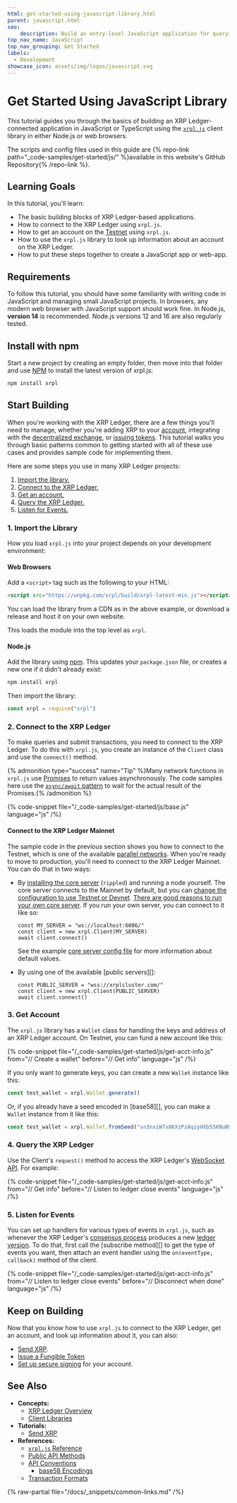 ```yaml
---
html: get-started-using-javascript-library.html
parent: javascript.html
seo:
    description: Build an entry-level JavaScript application for querying the XRP Ledger.
top_nav_name: JavaScript
top_nav_grouping: Get Started
labels:
  - Development
showcase_icon: assets/img/logos/javascript.svg
---
```

# Get Started Using JavaScript Library

This tutorial guides you through the basics of building an XRP Ledger-connected application in JavaScript or TypeScript using the [`xrpl.js`](https://github.com/XRPLF/xrpl.js/) client library in either Node.js or web browsers.

The scripts and config files used in this guide are {% repo-link path="_code-samples/get-started/js/" %}available in this website's GitHub Repository{% /repo-link %}.


## Learning Goals

In this tutorial, you'll learn:

* The basic building blocks of XRP Ledger-based applications.
* How to connect to the XRP Ledger using `xrpl.js`.
* How to get an account on the [Testnet](/resources/dev-tools/xrp-faucets) using `xrpl.js`.
* How to use the `xrpl.js` library to look up information about an account on the XRP Ledger.
* How to put these steps together to create a JavaScript app or web-app.


## Requirements

To follow this tutorial, you should have some familiarity with writing code in JavaScript and managing small JavaScript projects. In browsers, any modern web browser with JavaScript support should work fine. In Node.js, **version 14** is recommended. Node.js versions 12 and 16 are also regularly tested.


## Install with npm

Start a new project by creating an empty folder, then move into that folder and use [NPM](https://www.npmjs.com/) to install the latest version of xrpl.js:

```sh
npm install xrpl
```


## Start Building

When you're working with the XRP Ledger, there are a few things you'll need to manage, whether you're adding XRP to your [account](../../../concepts/accounts/index.md), integrating with the [decentralized exchange](../../../concepts/tokens/decentralized-exchange/index.md), or [issuing tokens](../../../concepts/tokens/index.md). This tutorial walks you through basic patterns common to getting started with all of these use cases and provides sample code for implementing them.

Here are some steps you use in many XRP Ledger projects:

1. [Import the library.](#1-import-the-library)
1. [Connect to the XRP Ledger.](#2-connect-to-the-xrp-ledger)
1. [Get an account.](#3-get-account)
1. [Query the XRP Ledger.](#4-query-the-xrp-ledger)
1. [Listen for Events.](#5-listen-for-events)

### 1. Import the Library

How you load `xrpl.js` into your project depends on your development environment:

#### Web Browsers

Add a `<script>` tag such as the following to your HTML:

```html
<script src="https://unpkg.com/xrpl/build/xrpl-latest-min.js"></script>
```

You can load the library from a CDN as in the above example, or download a release and host it on your own website.

This loads the module into the top level as `xrpl`.

#### Node.js

Add the library using [npm](https://www.npmjs.com/). This updates your `package.json` file, or creates a new one if it didn't already exist:

```sh
npm install xrpl
```

Then import the library:

```js
const xrpl = require("xrpl")
```


### 2. Connect to the XRP Ledger

To make queries and submit transactions, you need to connect to the XRP Ledger. To do this with `xrpl.js`, you create an instance of the `Client` class and use the `connect()` method.

{% admonition type="success" name="Tip" %}Many network functions in `xrpl.js` use [Promises](https://developer.mozilla.org/en-US/docs/Web/JavaScript/Reference/Global_Objects/Promise) to return values asynchronously. The code samples here use the [`async/await` pattern](https://developer.mozilla.org/en-US/docs/Learn/JavaScript/Asynchronous/Async_await) to wait for the actual result of the Promises.{% /admonition %}

{% code-snippet file="/_code-samples/get-started/js/base.js" language="js" /%}

#### Connect to the XRP Ledger Mainnet

The sample code in the previous section shows you how to connect to the Testnet, which is one of the available [parallel networks](../../../concepts/networks-and-servers/parallel-networks.md). When you're ready to move to production, you'll need to connect to the XRP Ledger Mainnet. You can do that in two ways:

* By [installing the core server](../../../infrastructure/installation/index.md) (`rippled`) and running a node yourself. The core server connects to the Mainnet by default, but you can [change the configuration to use Testnet or Devnet](../../../infrastructure/configuration/connect-your-rippled-to-the-xrp-test-net.md). [There are good reasons to run your own core server](../../../concepts/networks-and-servers/index.md#reasons-to-run-your-own-server). If you run your own server, you can connect to it like so:

    ```
    const MY_SERVER = "ws://localhost:6006/"
    const client = new xrpl.Client(MY_SERVER)
    await client.connect()
    ```

    See the example [core server config file](https://github.com/XRPLF/rippled/blob/1e01cd34f7a216092ed779f291b43324c167167a/cfg/rippled-example.cfg#L1423) for more information about default values.

* By using one of the available [public servers][]:

    ```
    const PUBLIC_SERVER = "wss://xrplcluster.com/"
    const client = new xrpl.Client(PUBLIC_SERVER)
    await client.connect()
    ```


### 3. Get Account

The `xrpl.js` library has a `Wallet` class for handling the keys and address of an XRP Ledger account. On Testnet, you can fund a new account like this:

{% code-snippet file="/_code-samples/get-started/js/get-acct-info.js" from="// Create a wallet" before="// Get info" language="js" /%}

If you only want to generate keys, you can create a new `Wallet` instance like this:

```js
const test_wallet = xrpl.Wallet.generate()
```

Or, if you already have a seed encoded in [base58][], you can make a `Wallet` instance from it like this:

```js
const test_wallet = xrpl.Wallet.fromSeed("sn3nxiW7v8KXzPzAqzyHXbSSKNuN9") // Test secret; don't use for real
```

### 4. Query the XRP Ledger

Use the Client's `request()` method to access the XRP Ledger's [WebSocket API](../../../references/http-websocket-apis/api-conventions/request-formatting.md). For example:

{% code-snippet file="/_code-samples/get-started/js/get-acct-info.js" from="// Get info" before="// Listen to ledger close events" language="js" /%}


### 5. Listen for Events

You can set up handlers for various types of events in `xrpl.js`, such as whenever the XRP Ledger's [consensus process](../../../concepts/consensus-protocol/index.md) produces a new [ledger version](../../../concepts/ledgers/index.md). To do that, first call the [subscribe method][] to get the type of events you want, then attach an event handler using the `on(eventType, callback)` method of the client.

{% code-snippet file="/_code-samples/get-started/js/get-acct-info.js" from="// Listen to ledger close events" before="// Disconnect when done" language="js" /%}


## Keep on Building

Now that you know how to use `xrpl.js` to connect to the XRP Ledger, get an account, and look up information about it, you can also:

* [Send XRP](../../how-tos/send-xrp.md).
* [Issue a Fungible Token](../../how-tos/use-tokens/issue-a-fungible-token.md)
* [Set up secure signing](../../../concepts/transactions/secure-signing.md) for your account.


## See Also

- **Concepts:**
    - [XRP Ledger Overview](/about/)
    - [Client Libraries](../../../references/client-libraries.md)
- **Tutorials:**
    - [Send XRP](../../how-tos/send-xrp.md)
- **References:**
    - [`xrpl.js` Reference](https://js.xrpl.org/)
    - [Public API Methods](../../../references/http-websocket-apis/public-api-methods/index.md)
    - [API Conventions](../../../references/http-websocket-apis/api-conventions/index.md)
        - [base58 Encodings](../../../references/protocol/data-types/base58-encodings.md)
    - [Transaction Formats](../../../references/protocol/transactions/index.md)

{% raw-partial file="/docs/_snippets/common-links.md" /%}
